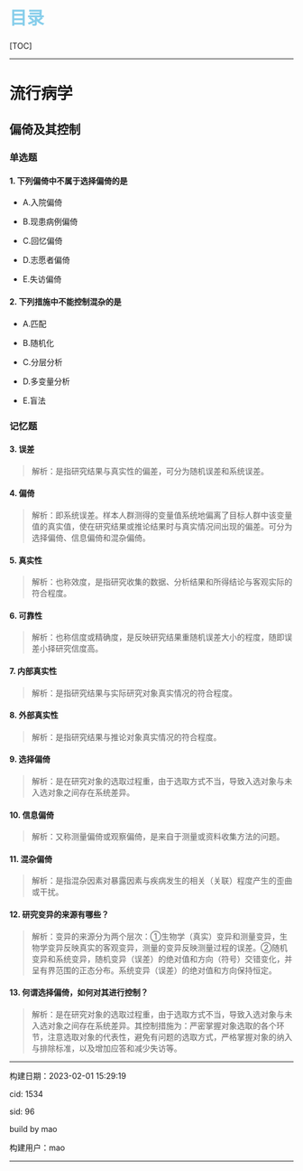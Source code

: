 
<h1 style="font-size:2.2em;color:skyblue;text-align:left">目录</h1>

[TOC]

---






























# 流行病学

## 偏倚及其控制

### 单选题

#### 1. 下列偏倚中不属于选择偏倚的是

* A.入院偏倚

* B.现患病例偏倚

* C.回忆偏倚

* D.志愿者偏倚

* E.失访偏倚







#### 2. 下列措施中不能控制混杂的是

* A.匹配

* B.随机化

* C.分层分析

* D.多变量分析

* E.盲法











### 记忆题

#### 3. 误差

> 解析：是指研究结果与真实性的偏差，可分为随机误差和系统误差。







#### 4. 偏倚

> 解析：即系统误差。样本人群测得的变量值系统地偏离了目标人群中该变量值的真实值，使在研究结果或推论结果时与真实情况间出现的偏差。可分为选择偏倚、信息偏倚和混杂偏倚。







#### 5. 真实性

> 解析：也称效度，是指研究收集的数据、分析结果和所得结论与客观实际的符合程度。







#### 6. 可靠性

> 解析：也称信度或精确度，是反映研究结果重随机误差大小的程度，随即误差小择研究信度高。







#### 7. 内部真实性

> 解析：是指研究结果与实际研究对象真实情况的符合程度。







#### 8. 外部真实性

> 解析：是指研究结果与推论对象真实情况的符合程度。







#### 9. 选择偏倚

> 解析：是在研究对象的选取过程重，由于选取方式不当，导致入选对象与未入选对象之间存在系统差异。







#### 10. 信息偏倚

> 解析：又称测量偏倚或观察偏倚，是来自于测量或资料收集方法的问题。







#### 11. 混杂偏倚

> 解析：是指混杂因素对暴露因素与疾病发生的相关（关联）程度产生的歪曲或干扰。







#### 12. 研究变异的来源有哪些？

> 解析：变异的来源分为两个层次：①生物学（真实）变异和测量变异，生物学变异反映真实的客观变异，测量的变异反映测量过程的误差。②随机变异和系统变异，随机变异（误差）的绝对值和方向（符号）交错变化，并呈有界范围的正态分布。系统变异（误差）的绝对值和方向保持恒定。







#### 13. 何谓选择偏倚，如何对其进行控制？

> 解析：是在研究对象的选取过程重，由于选取方式不当，导致入选对象与未入选对象之间存在系统差异。其控制措施为：严密掌握对象选取的各个环节，注意选取对象的代表性，避免有问题的选取方式，严格掌握对象的纳入与排除标准，以及增加应答和减少失访等。

















---

构建日期：2023-02-01 15:29:19

cid: 1534

sid: 96

build  by  mao

构建用户：mao

---